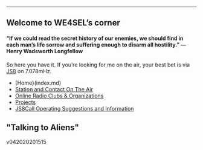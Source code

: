 
----------

## Welcome to WE4SEL’s corner 

#### “If we could read the secret history of our enemies, we should find in each man’s life sorrow and suffering enough to disarm all hostility.” ― Henry Wadsworth Longfellow

So here you have it. If you’re looking for me on the air, your best bet is via  [JS8](http://js8call.com/)  on 7.078mHz.

- [Home}(index.md)
-   [Station and Contact On The Air](ontheair.md)
-   [Online Radio Clubs & Organizations](hclubs.md)
-   [Projects](projects.md)
- [JS8Call Operating Suggestions and Information](js8opsuggestions.md)


##  "Talking to Aliens"
v042020201515
<!--stackedit_data:
eyJoaXN0b3J5IjpbLTEyNDI5MTA4NTEsLTE2MjIwNDgzNzcsNj
g5NjQwNTEyLC03NzcyNTE4ODAsLTMzNjgyODIwMCwxNTAwMTc4
NjUzLDIwMzM5MTU0LC04MjYyMDg0MzRdfQ==
-->